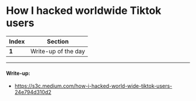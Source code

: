 #  How I hacked worldwide Tiktok users

Index | Section
--- | ---
**1** | Write-up of the day

___


#### Write-up: 

* https://s3c.medium.com/how-i-hacked-world-wide-tiktok-users-24e794d310d2

